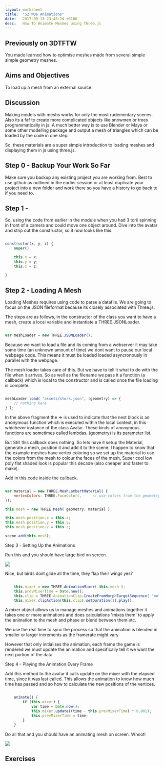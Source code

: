 ```yaml
---
layout: worksheet
title:  "S2 W06 Animations"
date:   2017-09-13 23:46:24 +0100
desc:   How To Animate Meshes using Three.js
---
```


## Previously on 3DTFTW

You made learned how to optimise meshes made from several simple simple geometry meshes.

## Aims and Objectives

To load up a mesh from an external source.

## Discussion

Making models with meshs works for only the most rudementary scenes. Also its a faf to create more complicated objects like snowmen or trees programmatically in js. A much better way is to use Blender or Maya or some other modelling package and output a mesh of triangles which can be loaded by the code in one step.

So, these materials are a super simple introduction to loading meshes and displaying them in js using three.js.

## Step 0 - Backup Your Work So Far

Make sure you backup any existing project you are working from. Best to use github as outlined in the earlier session or at least duplicate your project into a new folder and work there so you have a history to go back to if you need to.

## Step 1 -

So, using the code from earlier in the module when you had 3 torii spinning in front of a camera and could move one object around. Dive into the avatar and strip out the constructor, so it now looks like this.

~~~ javascript

constructor(x, y, z) {
    super()

    this.x = x;
    this.y = y;
    this.z = z;

}

~~~

## Step 2 - Loading A Mesh

Loading Meshes requires using code to parse a datafile. We are going to focus on the JSON fileformat because its closely associated with Three.js.

The steps are as follows, in the constructor of the class you want to have a mesh, create a local variable and instantiate a THREE.JSONLoader.

~~~ javascript

var meshLoader = new THREE.JSONLoader();

~~~

Because we want to load a file and its coming from a webserver it may take some time (an unknown amount of time) we dont want to pause our local webpage code. This means it must be loaded loaded asyncronously in parallel with the webpage.

The mesh loader takes care of this. But we have to tell it what to do with the file when it arrives. So as well as the filename we pass it a function (a callback) which is local to the constructor and is called once the file loading is complete.

~~~ javascript

meshLoader.load( "assets/stork.json", (geometry) => {
    // nothing here
} );

~~~

In the above fragment the => is used to indicate that the next block is an anonymous function which is executed within the local context, in this whichever instance of the class Avatar. These kinds of anonymous functions are sometimes called lambdas. (geometry) is its parameter list.

But Still this callback does nothing. So lets have it setup the Material, generate a mesh, position it and add it to the scene. I happen to know that the example meshes have vertex coloring so we set up the material to use the colors from the mesh to colour the faces of the mesh, Super cool low poly flat shaded look is popular this decade (also cheaper and faster to make).

Add in this code inside the callback.

~~~ javascript

var material = new THREE.MeshLambertMaterial( {
    vertexColors: THREE.FaceColors,     // use colors from the geometry
});

this.mesh = new THREE.Mesh( geometry, material );

this.mesh.position.x = this.x;
this.mesh.position.y = this.y;
this.mesh.position.z = this.z;

scene.add(this.mesh);

~~~

Step 3 - Setting Up the Animations

Run this and you should have large bird on screen.

![](../../assets/staticbird.png)

Nice, but birds dont glide all the time, they flap their wings yes?

~~~ javascript

    this.mixer = new THREE.AnimationMixer( this.mesh );
    this.prevMixerTime = Date.now();
    this.clip = THREE.AnimationClip.CreateFromMorphTargetSequence( 'motion', geometry.morphTargets, 30 );
    this.mixer.clipAction(this.clip).setDuration(1).play();

~~~

A mixer object allows us to manage meshes and animations together it takes one or more animations and does calculations 'mixes them' to apply the animation to the mesh and phase or blend between them etc.

 We use the real time to sync the process so that the animation is blended in smaller or larger increments as the framerate might vary.

However that only initialises the animation, each frame the game is rendered we must update the animation and specifically tell it we want the next portion of the data.

Step 4 - Playing the Animation Every Frame

Add this method to the avatar it calls update on the mixer with the elapsed time, since it was last called. This allows the animation to know how much time has passed and so how to calculate the new positions of the vertices.

~~~ javascript

    animate() {
        if (this.mixer) {
            var time = Date.now();
            this.mixer.update((time - this.prevMixerTime) * 0.001);
            this.prevMixerTime = time;
        }
    }

~~~

Do all that and you should have an animating mesh on screen. Whoot!


![](../../assets/staticbird.png)


## Exercises
